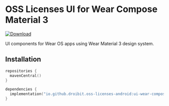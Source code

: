 # OSS Licenses UI for Wear Compose Material 3

[![Download](https://img.shields.io/maven-central/v/io.github.droibit.oss-licenses-android/ui-wear-compose-material3/0.8.0)](https://central.sonatype.com/artifact/io.github.droibit.oss-licenses-android/ui-wear-compose-material3/0.8.0)

UI components for Wear OS apps using Wear Material 3 design system.

## Installation

```kotlin
repositories {
  mavenCentral()
}

dependencies {
  implementation("io.github.droibit.oss-licenses-android:ui-wear-compose-material:<version>")
}
```
